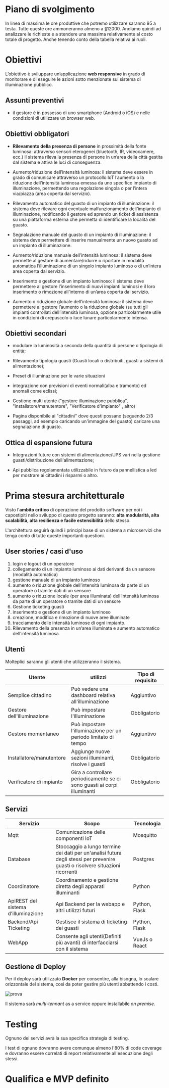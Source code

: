 # Piano di svolgimento

In linea di massima le ore produttive che potremo utilizzare saranno 95 a testa. Tutte queste ore ammoneranno almeno a §12000. Andiamo quindi ad analizzare le richieste e a stendere una massima relativamente al costo totale di progetto. Anche tenendo conto della tabella relativa ai ruoli.

# Obiettivi


L’obiettivo è sviluppare un’applicazione **web responsive** in grado di monitorare e di eseguire le azioni sotto menzionate sul sistema di illuminazione pubblico.

## Assunti preventivi

- il gestore è in possesso di uno smartphone (Android o iOS) e nelle condizioni di utilizzare un browser web.

## Obiettivi obbligatori

- **Rilevamento della presenza di persone** in prossimità della fonte luminosa: attraverso sensori eterogenei (bluetooth, IR, videocamere, ecc.) il sistema rileva la presenza di persone in un’area della città gestita dal sistema e attiva le luci di conseguenza.

- Aumento/riduzione dell’intensità luminosa: il sistema deve essere in grado di comunicare attraverso un protocollo IoT l’aumento o la riduzione dell’intensità luminosa emessa da uno specifico impianto di illuminazione, permettendo una regolazione singola o per l’intera via/piazza (area coperta dal servizio).

- Rilevamento automatico del guasto di un impianto di illuminazione: il sistema deve rilevare ogni eventuale malfunzionamento dell’impianto di illuminazione, notificando il gestore ed aprendo un ticket di assistenza su una piattaforma esterna che permetta di identificare la località del guasto.

- Segnalazione manuale del guasto di un impianto di illuminazione: il sistema deve permettere di inserire manualmente un nuovo guasto ad un impianto di illuminazione.

- Aumento/riduzione manuale dell’intensità luminosa: il sistema deve permette al gestore di aumentare/ridurre o riportare in modalità automatica l’illuminazione di un singolo impianto luminoso o di un’intera area coperta dal servizio.

- Inserimento e gestione di un impianto luminoso: il sistema deve permettere al gestore
l’inserimento di nuovi impianti luminosi e il loro inserimento o rimozione all’interno di un’area coperta dal servizio.

- Aumento o riduzione globale dell’intensità luminosa: il sistema deve permettere al gestore l’aumento o la riduzione globale (su tutti gli impianti controllati dell’intensità luminosa, opzione particolarmente utile in condizioni di crepuscolo o luce lunare particolarmente intensa.

## Obiettivi secondari

- modulare la luminosità a seconda della quantità di persone o tipologia di entità;

- Rilevamento tipologia guasti (Guasti locali o distribuiti, guasti a sistemi di alimentazione);

- Preset di illuminazione per le varie situazioni

- integrazione con previsioni di eventi normali(alba e tramonto) ed anomali come eclissi;

- Gestione multi utente ("gestore illuminazione pubblica", "installatore/manutentore", "Verificatore d'impianto" , altro)

- Pagina disponibile ai "cittadini" dove questi possano (seguendo 2/3 passaggi, ad esempio caricando un'immagine del guasto) caricare una segnalazione di guasto.

## Ottica di espansione futura
- Integrazioni future con sistemi di alimentazione/UPS vari nella gestione guasti/distribuzione dell'alimentazione;

- Api pubblica regolamentata utilizzabile in futuro da pannellistica a led per mostrare ai cittadini i risparmi o altro.

# Prima stesura architetturale

Visto l'**ambito critico** di operazione del prodotto software per noi i capostipiti nello sviluppo di questo progetto saranno: **alta modularità, alta scalabilità, alta resilienza e facile estensibilità** dello stesso.

L'architettura seguirà quindi i principi base di un sistema a microservizi che tenga conto di tutte queste importanti questioni.

## User stories / casi d'uso

1. login e logout di un operatore
2. collegamento di un impianto luminoso ai dati derivanti da un sensore (modalità automatica)
3. gestione manuale di un impianto luminoso
4. aumento o riduzione globale dell’intensità luminosa da parte di un operatore o tramite dati di un
sensore
5. aumento o riduzione locale (per area illuminata) dell’intensità luminosa da parte di un operatore o tramite dati di un sensore
6. Gestione ticketing guasti
7. inserimento e gestione di un impianto luminoso
8. creazione, modifica e rimozione di nuove aree illuminate
9. tracciamento delle intensità luminose di ogni impianto.
10. Rilevamento della presenza in un’area illuminata e aumento automatico dell’intensità
luminosa

## Utenti

Molteplici saranno gli utenti che utilizzeranno il sistema.

|Utente| utilizzi | Tipo di requisito|
|---|---|---|
|Semplice cittadino|Può vedere una dashboard relativa all'illuminazione| Aggiuntivo|
|Gestore dell'illuminazione| Può impostare l'illuminazione| Obbligatorio|
|Gestore momentaneo| Può impostare l'illuminazione per un periodo limitato di tempo|Aggiuntivo |
|Installatore/manutentore|Aggiunge nuove sezioni illuminanti, risolve i guasti|Obbligatorio|
|Verificatore di impianto|Gira a controllare periodicamente se ci sono guasti ai corpi illuminanti| Obbligatorio|

## Servizi

|Servizio|Scopo|Tecnologia|
|---|---|---|
|Mqtt|Comunicazione delle componenti IoT |Mosquitto|
|Database|Stoccaggio a lungo termine dei dati per un'analisi futura degli stessi per prevenire guasti o risolvere situazioni ricorrenti| Postgres|
|Coordinatore|Coordinamento e gestione diretta degli apparati illuminanti| Python|
|ApiREST del sistema d'illuminazione|Api Backend per la webapp e altri utilizzi futuri|Python, Flask|
|Backend/Api Ticketing|Gestisce il sistema di ticketing dei guasti|Python, Flask|
|WebApp|Consente agli utenti(Definiti più avanti) di interfacciarsi con il sistema|VueJs o React|

## Gestione di Deploy

Per il deploy sarà utilizzato **Docker** per consentire, alla bisogna, lo scalare orizzontale del sistema, così da poter gestire più utenti abbattendo i costi.

![prova](https://www.docker.com/wp-content/uploads/2022/03/horizontal-logo-monochromatic-white.png.webp)

Il sistema sarà _multi-tennant_ as a service oppure installabile _on premise_.

# Testing

Ognuno dei servizi avrà la sua specifica strategia di testing.

I test di ognuno dovranno avere comunque almeno l'80% di code coverage e dovranno essere correlati di report relativamente all'esecuzione degli stessi.

# Qualifica e MVP definito
